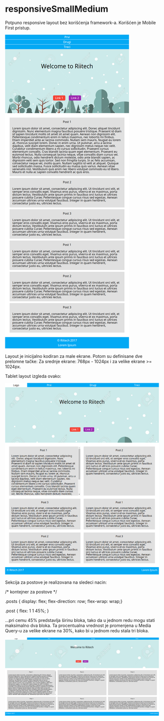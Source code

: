 # responsiveSmallMedium

Potpuno responsive layout bez korišćenja framework-a. Korišćen je Mobile First pristup.

![Alt text](screenshots/small.png?raw=true "Small layout")

Layout je inicijalno kodiran za male ekrane. Potom su definisane dve prelomne tačke: Za srednje ekrane: 768px - 1024px i za velike ekrane >= 1024px.

Tablet layout izgleda ovako:
 
![Alt text](screenshots/medium.png?raw=true "Medium layout")

Sekcija za postove je realizovana na sledeci nacin:

/* kontejner za postove */

.posts { display: flex; flex-direction: row; flex-wrap: wrap;}

.post { flex: 1 1 45%; }

...pri cemu 45% predstavlja širinu bloka, tako da u jednom redu mogu stati maksimalno dva bloka. Ta procentualna vrednost je promenjena u Media Query-u za velike ekrane na 30%, kako bi u jednom redu stala tri bloka.

![Alt text](screenshots/large.png?raw=true "Medium layout")
